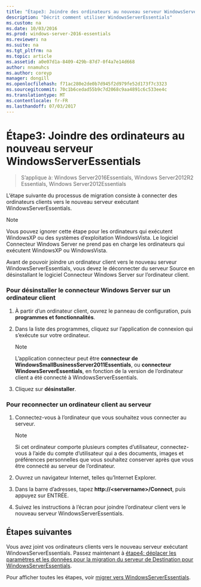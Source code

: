 ```yaml
---
title: "Étape3: Joindre des ordinateurs au nouveau serveur WindowsServerEssentials"
description: "Décrit comment utiliser WindowsServerEssentials"
ms.custom: na
ms.date: 10/03/2016
ms.prod: windows-server-2016-essentials
ms.reviewer: na
ms.suite: na
ms.tgt_pltfrm: na
ms.topic: article
ms.assetid: a0e07d1a-8409-429b-87d7-0f4a7e14d668
author: nnamuhcs
ms.author: coreyp
manager: dongill
ms.openlocfilehash: f71ac280e2de0b7d945f2d979fe52d173f7c3323
ms.sourcegitcommit: 70c1b6cedad55b9c7d2068c9aa4891c6c533ee4c
ms.translationtype: MT
ms.contentlocale: fr-FR
ms.lasthandoff: 07/03/2017
---
```

# <a name="step-3-join-computers-to-the-new-windows-server-essentials-server"></a>Étape3: Joindre des ordinateurs au nouveau serveur WindowsServerEssentials

>S’applique à: Windows Server2016Essentials, Windows Server2012R2 Essentials, Windows Server2012Essentials

L’étape suivante du processus de migration consiste à connecter des ordinateurs clients vers le nouveau serveur exécutant WindowsServerEssentials.  
  
> [!NOTE]
>  Vous pouvez ignorer cette étape pour les ordinateurs qui exécutent WindowsXP ou des systèmes d’exploitation WindowsVista. Le logiciel Connecteur Windows Server ne prend pas en charge les ordinateurs qui exécutent WindowsXP ou WindowsVista.  
  
 Avant de pouvoir joindre un ordinateur client vers le nouveau serveur WindowsServerEssentials, vous devez le déconnecter du serveur Source en désinstallant le logiciel Connecteur Windows Server sur l’ordinateur client.  
  
### <a name="to-uninstall-windows-server-connector-on-a-client-computer"></a>Pour désinstaller le connecteur Windows Server sur un ordinateur client  
  
1.  À partir d’un ordinateur client, ouvrez le panneau de configuration, puis **programmes et fonctionnalités**.  
  
2.  Dans la liste des programmes, cliquez sur l’application de connexion qui s’exécute sur votre ordinateur.  
  
    > [!NOTE]
    >  L’application connecteur peut être **connecteur de WindowsSmallBusinessServer2011Essentials**, ou **connecteur WindowsServerEssentials**, en fonction de la version de l’ordinateur client a été connecté à WindowsServerEssentials.  
  
3.  Cliquez sur **désinstaller**.  
  
### <a name="to-reconnect-a-client-computer-to-the-server"></a>Pour reconnecter un ordinateur client au serveur  
  
1.  Connectez-vous à l’ordinateur que vous souhaitez vous connecter au serveur.  
  
    > [!NOTE]
    >  Si cet ordinateur comporte plusieurs comptes d’utilisateur, connectez-vous à l’aide du compte d’utilisateur qui a des documents, images et préférences personnelles que vous souhaitez conserver après que vous être connecté au serveur de l’ordinateur.  
  
2.  Ouvrez un navigateur Internet, telles qu’Internet Explorer.  
  
3.  Dans la barre d’adresses, tapez **http://<servername\>/Connect**, puis appuyez sur ENTRÉE.  
  
4.  Suivez les instructions à l’écran pour joindre l’ordinateur client vers le nouveau serveur WindowsServerEssentials.  
  
## <a name="next-steps"></a>Étapes suivantes  
 Vous avez joint vos ordinateurs clients vers le nouveau serveur exécutant WindowsServerEssentials. Passez maintenant à [étape4: déplacer les paramètres et les données pour la migration du serveur de Destination pour WindowsServerEssentials](Step-4--Move-settings-and-data-to-the-Destination-Server-for-Windows-Server-Essentials-migration.md).  
  

Pour afficher toutes les étapes, voir [migrer vers WindowsServerEssentials](Migrate-from-Previous-Versions-to-Windows-Server-Essentials-or-Windows-Server-Essentials-Experience.md).

